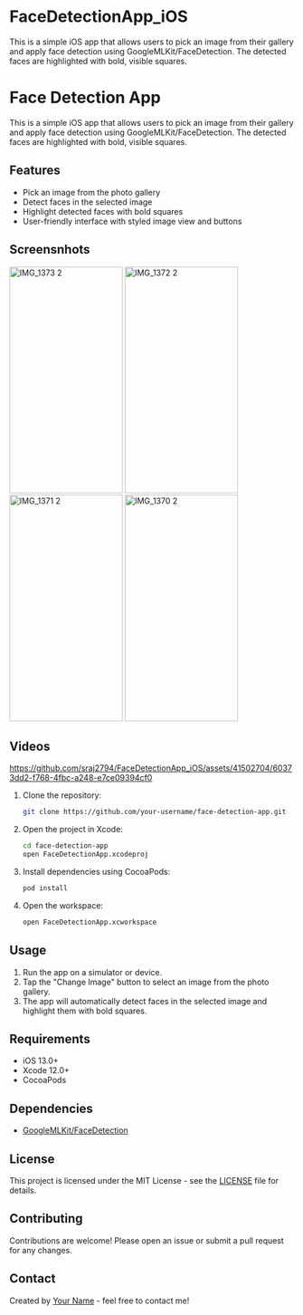 # FaceDetectionApp_iOS
This is a simple iOS app that allows users to pick an image from their gallery and apply face detection using GoogleMLKit/FaceDetection. The detected faces are highlighted with bold, visible squares.

# Face Detection App

This is a simple iOS app that allows users to pick an image from their gallery and apply face detection using GoogleMLKit/FaceDetection. The detected faces are highlighted with bold, visible squares.

## Features

- Pick an image from the photo gallery
- Detect faces in the selected image
- Highlight detected faces with bold squares
- User-friendly interface with styled image view and buttons

## Screensnhots

<img src="https://github.com/sraj2794/FaceDetectionApp_iOS/assets/41502704/32ee578e-5d4d-4022-a6f8-d32157e60bca" width="200" height="400" alt="IMG_1373 2">
<img src="https://github.com/sraj2794/FaceDetectionApp_iOS/assets/41502704/6bc48c34-20ce-4c7d-8c53-08f26e600bc7" width="200" height="400" alt="IMG_1372 2">
<img src="https://github.com/sraj2794/FaceDetectionApp_iOS/assets/41502704/a1c6622f-fee8-414c-a88c-5447ab9e7891" width="200" height="400" alt="IMG_1371 2">
<img src="https://github.com/sraj2794/FaceDetectionApp_iOS/assets/41502704/cb108adf-2098-47a1-8198-13285d3b265d" width="200" height="400" alt="IMG_1370 2">

## Videos


https://github.com/sraj2794/FaceDetectionApp_iOS/assets/41502704/60373dd2-f768-4fbc-a248-e7ce09394cf0






1. Clone the repository:
    ```sh
    git clone https://github.com/your-username/face-detection-app.git
    ```
2. Open the project in Xcode:
    ```sh
    cd face-detection-app
    open FaceDetectionApp.xcodeproj
    ```
3. Install dependencies using CocoaPods:
    ```sh
    pod install
    ```
4. Open the workspace:
    ```sh
    open FaceDetectionApp.xcworkspace
    ```

## Usage

1. Run the app on a simulator or device.
2. Tap the "Change Image" button to select an image from the photo gallery.
3. The app will automatically detect faces in the selected image and highlight them with bold squares.

## Requirements

- iOS 13.0+
- Xcode 12.0+
- CocoaPods

## Dependencies

- [GoogleMLKit/FaceDetection](https://cocoapods.org/pods/GoogleMLKit/FaceDetection)

## License

This project is licensed under the MIT License - see the [LICENSE](LICENSE) file for details.

## Contributing

Contributions are welcome! Please open an issue or submit a pull request for any changes.

## Contact

Created by [Your Name](https://github.com/your-username) - feel free to contact me!

